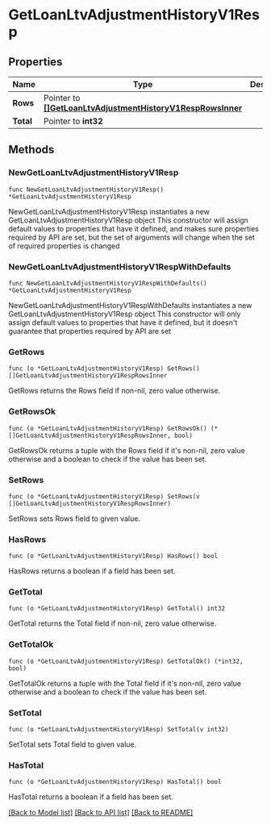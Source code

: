 # GetLoanLtvAdjustmentHistoryV1Resp

## Properties

Name | Type | Description | Notes
------------ | ------------- | ------------- | -------------
**Rows** | Pointer to [**[]GetLoanLtvAdjustmentHistoryV1RespRowsInner**](GetLoanLtvAdjustmentHistoryV1RespRowsInner.md) |  | [optional] 
**Total** | Pointer to **int32** |  | [optional] 

## Methods

### NewGetLoanLtvAdjustmentHistoryV1Resp

`func NewGetLoanLtvAdjustmentHistoryV1Resp() *GetLoanLtvAdjustmentHistoryV1Resp`

NewGetLoanLtvAdjustmentHistoryV1Resp instantiates a new GetLoanLtvAdjustmentHistoryV1Resp object
This constructor will assign default values to properties that have it defined,
and makes sure properties required by API are set, but the set of arguments
will change when the set of required properties is changed

### NewGetLoanLtvAdjustmentHistoryV1RespWithDefaults

`func NewGetLoanLtvAdjustmentHistoryV1RespWithDefaults() *GetLoanLtvAdjustmentHistoryV1Resp`

NewGetLoanLtvAdjustmentHistoryV1RespWithDefaults instantiates a new GetLoanLtvAdjustmentHistoryV1Resp object
This constructor will only assign default values to properties that have it defined,
but it doesn't guarantee that properties required by API are set

### GetRows

`func (o *GetLoanLtvAdjustmentHistoryV1Resp) GetRows() []GetLoanLtvAdjustmentHistoryV1RespRowsInner`

GetRows returns the Rows field if non-nil, zero value otherwise.

### GetRowsOk

`func (o *GetLoanLtvAdjustmentHistoryV1Resp) GetRowsOk() (*[]GetLoanLtvAdjustmentHistoryV1RespRowsInner, bool)`

GetRowsOk returns a tuple with the Rows field if it's non-nil, zero value otherwise
and a boolean to check if the value has been set.

### SetRows

`func (o *GetLoanLtvAdjustmentHistoryV1Resp) SetRows(v []GetLoanLtvAdjustmentHistoryV1RespRowsInner)`

SetRows sets Rows field to given value.

### HasRows

`func (o *GetLoanLtvAdjustmentHistoryV1Resp) HasRows() bool`

HasRows returns a boolean if a field has been set.

### GetTotal

`func (o *GetLoanLtvAdjustmentHistoryV1Resp) GetTotal() int32`

GetTotal returns the Total field if non-nil, zero value otherwise.

### GetTotalOk

`func (o *GetLoanLtvAdjustmentHistoryV1Resp) GetTotalOk() (*int32, bool)`

GetTotalOk returns a tuple with the Total field if it's non-nil, zero value otherwise
and a boolean to check if the value has been set.

### SetTotal

`func (o *GetLoanLtvAdjustmentHistoryV1Resp) SetTotal(v int32)`

SetTotal sets Total field to given value.

### HasTotal

`func (o *GetLoanLtvAdjustmentHistoryV1Resp) HasTotal() bool`

HasTotal returns a boolean if a field has been set.


[[Back to Model list]](../README.md#documentation-for-models) [[Back to API list]](../README.md#documentation-for-api-endpoints) [[Back to README]](../README.md)


